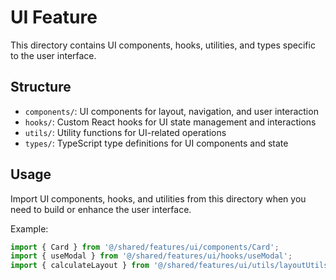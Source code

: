 # UI Feature

This directory contains UI components, hooks, utilities, and types specific to the user interface.

## Structure

- `components/`: UI components for layout, navigation, and user interaction
- `hooks/`: Custom React hooks for UI state management and interactions
- `utils/`: Utility functions for UI-related operations
- `types/`: TypeScript type definitions for UI components and state

## Usage

Import UI components, hooks, and utilities from this directory when you need to build or enhance the user interface.

Example:
```typescript
import { Card } from '@/shared/features/ui/components/Card';
import { useModal } from '@/shared/features/ui/hooks/useModal';
import { calculateLayout } from '@/shared/features/ui/utils/layoutUtils';
``` 